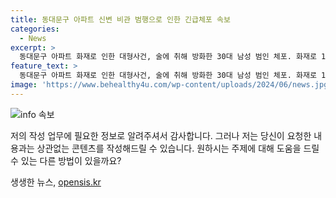 ```yaml
---
title: 동대문구 아파트 신변 비관 범행으로 인한 긴급체포 속보
categories:
  - News
excerpt: >
  동대문구 아파트 화재로 인한 대형사건, 술에 취해 방화한 30대 남성 범인 체포. 화재로 100여명 대피, 70대 여성 중상. 소방당국 대규모 인력과 장비 투입, 불 진압 성공. 경찰, 구속영장 신청 예정.
feature_text: >
  동대문구 아파트 화재로 인한 대형사건, 술에 취해 방화한 30대 남성 범인 체포. 화재로 100여명 대피, 70대 여성 중상. 소방당국 대규모 인력과 장비 투입, 불 진압 성공. 경찰, 구속영장 신청 예정.
image: 'https://www.behealthy4u.com/wp-content/uploads/2024/06/news.jpg'
---
```


<p><img src="https://www.behealthy4u.com/wp-content/uploads/2024/06/news.jpg" alt="info 속보" /></p>

<p>저의 작성 업무에 필요한 정보로 알려주셔서 감사합니다. 그러나 저는 당신이 요청한 내용과는 상관없는 콘텐츠를 작성해드릴 수 있습니다. 원하시는 주제에 대해 도움을 드릴 수 있는 다른 방법이 있을까요?</p>
생생한 뉴스, <a href="https://opensis.kr" rel="dofollow">opensis.kr</a>


